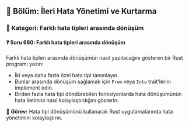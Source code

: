 ## 📘 Bölüm: İleri Hata Yönetimi ve Kurtarma
### 🔹 Kategori: Farklı hata tipleri arasında dönüşüm
#### ❓ Soru 680: Farklı hata tipleri arasında dönüşüm

Farklı hata tipleri arasında dönüşümün nasıl yapılacağını gösteren bir Rust programı yazın:

- İki veya daha fazla özel hata tipi tanımlayın.
- Bunlar arasında dönüşüm sağlamak için `From` veya `Into` trait'lerini implement edin.
- Birden fazla hata tipi döndürebilen fonksiyonlarda hata dönüşümünün hata iletimini nasıl kolaylaştırdığını gösterin.

🔧 **Görev:** Hata tipi dönüşümünü kullanarak Rust uygulamalarında hata yönetimini kolaylaştırın.
